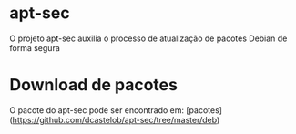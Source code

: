 # apt-sec
O projeto apt-sec auxilia o processo de atualização de pacotes Debian de forma segura
# Download de pacotes
O pacote do apt-sec pode ser encontrado em: [pacotes] (https://github.com/dcastelob/apt-sec/tree/master/deb)
